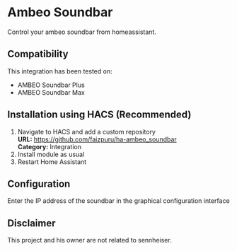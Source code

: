 Ambeo Soundbar
============
Control your ambeo soundbar from homeassistant.

## Compatibility 
This integration has been tested on: 
- AMBEO Soundbar Plus
- AMBEO Soundbar Max 

## Installation using HACS (Recommended)
1. Navigate to HACS and add a custom repository  
    **URL:** https://github.com/faizpuru/ha-ambeo_soundbar  
    **Category:** Integration
2. Install module as usual
3. Restart Home Assistant

## Configuration
Enter the IP address of the soundbar in the graphical configuration interface

## Disclaimer
This project and his owner are not related to sennheiser.
